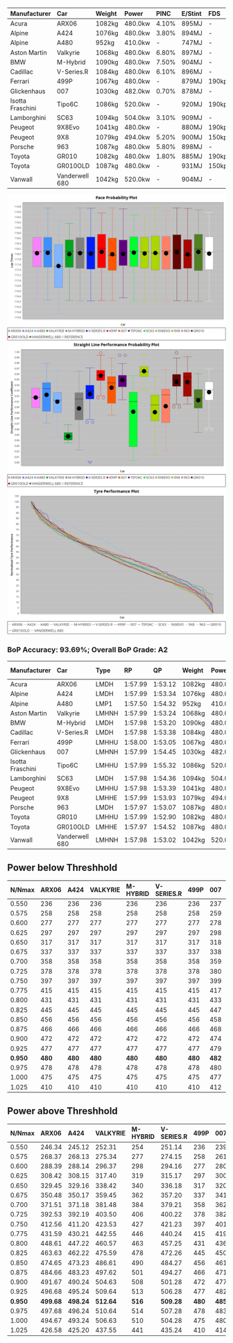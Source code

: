| Manufacturer     | Car            | Weight | Power   | PINC    | E/Stint | FDS     |
|:-|:-|:-|:-|:-|:-|:-|
| Acura            | ARX06          | 1082kg | 480.0kw | 4.10%   | 895MJ   |    -    |
| Alpine           | A424           | 1076kg | 480.0kw | 3.80%   | 894MJ   |    -    |
| Alpine           | A480           | 952kg  | 410.0kw |    -    | 747MJ   |    -    |
| Aston Martin     | Valkyrie       | 1068kg | 480.0kw | 6.80%   | 897MJ   |    -    |
| BMW              | M-Hybrid       | 1090kg | 480.0kw | 7.50%   | 904MJ   |    -    |
| Cadillac         | V-Series.R     | 1084kg | 480.0kw | 6.10%   | 896MJ   |    -    |
| Ferrari          | 499P           | 1067kg | 480.0kw |    -    | 879MJ   | 190kph  |
| Glickenhaus      | 007            | 1030kg | 482.0kw | 0.70%   | 878MJ   |    -    |
| Isotta Fraschini | Tipo6C         | 1086kg | 520.0kw |    -    | 920MJ   | 190kph  |
| Lamborghini      | SC63           | 1094kg | 504.0kw | 3.10%   | 909MJ   |    -    |
| Peugeot          | 9X8Evo         | 1041kg | 480.0kw |    -    | 880MJ   | 190kph  |
| Peugeot          | 9X8            | 1079kg | 494.0kw | 5.20%   | 900MJ   | 150kph  |
| Porsche          | 963            | 1087kg | 480.0kw | 5.80%   | 898MJ   |    -    |
| Toyota           | GR010          | 1082kg | 480.0kw | 1.80%   | 885MJ   | 190kph  |
| Toyota           | GR010OLD       | 1087kg | 480.0kw |    -    | 931MJ   | 150kph  |
| Vanwall          | Vanderwell 680 | 1042kg | 520.0kw |    -    | 904MJ   |    -    |

![PACECHART](./IMG/AUTO.png)
![STRAIGHTLINEPERFORMANCECHART](./IMG/AUTO_sp.png)
![TYREPERFORMANCECHART](./IMG/AUTO_tw.png)

### BoP Accuracy: 93.69%; Overall BoP Grade: A2
| Manufacturer     | Car            | Type  | RP      | QP      | Weight | Power¹  | Threshhold | PINC    | Power²   | E/Stint | AVG Vmax  | FDS     | RDLC | L/Stint | BOP-Grade | Model Accuracy | Model Points | Match%  | SimDiff |
|:-|:-|:-|:-|:-|:-|:-|:-|:-|:-|:-|:-|:-|:-|:-|:-|:-|:-|:-|:-|
| Acura            | ARX06          | LMDH  | 1:57.99 | 1:53.12 | 1082kg | 480.0kw | 250.0kph   | 4.10%   | 499.70kw |  895MJ  | 287.59kph |    -    | 0.99 | 34      | +A2       | 100.00%        | 996          | 91.88%  | #       |
| Alpine           | A424           | LMDH  | 1:57.99 | 1:53.34 | 1076kg | 480.0kw | 250.0kph   | 3.80%   | 498.20kw |  894MJ  | 288.53kph |    -    | 0.99 | 34      | ~A1       | 99.58%         | 1429         | 99.22%  | #       |
| Alpine           | A480           | LMP1  | 1:57.50 | 1:54.32 |  952kg | 410.0kw | 250.0kph   |    -    | 410.00kw |  747MJ  | 284.94kph |    -    | 0.98 | 32      | -B2       | 94.94%         | 1689         | 84.04%  | #       |
| Aston Martin     | Valkyrie       | LMHNH | 1:57.99 | 1:53.24 | 1068kg | 480.0kw | 250.0kph   | 6.80%   | 512.60kw |  897MJ  | 278.04kph |    -    | 1.02 | 34      | +C2       | 100.00%        | 247          | 73.95%  | #       |
| BMW              | M-Hybrid       | LMDH  | 1:57.98 | 1:53.20 | 1090kg | 480.0kw | 250.0kph   | 7.50%   | 516.00kw |  904MJ  | 285.43kph |    -    | 0.99 | 34      | ~A1       | 99.97%         | 2912         | 100.00% | #       |
| Cadillac         | V-Series.R     | LMDH  | 1:57.98 | 1:53.38 | 1084kg | 480.0kw | 250.0kph   | 6.10%   | 509.30kw |  896MJ  | 288.05kph |    -    | 0.99 | 34      | ~A1       | 99.49%         | 5225         | 95.60%  | #       |
| Ferrari          | 499P           | LMHHU | 1:58.00 | 1:53.05 | 1067kg | 480.0kw | 250.0kph   |    -    | 480.00kw |  879MJ  | 291.71kph | 190kph  | 1.03 | 34      | ~A1       | 100.00%        | 5378         | 100.00% | #       |
| Glickenhaus      | 007            | LMHNH | 1:57.99 | 1:54.45 | 1030kg | 482.0kw | 250.0kph   | 0.70%   | 485.40kw |  878MJ  | 291.78kph |    -    | 0.97 | 34      | ~A1       | 93.90%         | 2170         | 97.24%  | #       |
| Isotta Fraschini | Tipo6C         | LMHHU | 1:57.99 | 1:55.32 | 1086kg | 520.0kw | 250.0kph   |    -    | 520.00kw |  920MJ  | 291.74kph | 190kph  | 1.03 | 34      | +B2       | 100.00%        | 132          | 80.87%  | #       |
| Lamborghini      | SC63           | LMDH  | 1:57.98 | 1:54.36 | 1094kg | 504.0kw | 250.0kph   | 3.10%   | 519.60kw |  909MJ  | 285.07kph |    -    | 1.02 | 34      | ~A1       | 100.00%        | 784          | 97.96%  | #       |
| Peugeot          | 9X8Evo         | LMHHU | 1:57.98 | 1:53.39 | 1041kg | 480.0kw | 250.0kph   |    -    | 480.00kw |  880MJ  | 294.68kph | 190kph  | 1.02 | 34      | ~A1       | 100.00%        | 1459         | 96.23%  | #       |
| Peugeot          | 9X8            | LMHHE | 1:57.99 | 1:53.93 | 1079kg | 494.0kw | 250.0kph   | 5.20%   | 519.70kw |  900MJ  | 285.47kph | 150kph  | 1.00 | 34      | ~A1       | 99.18%         | 4817         | 96.92%  | #       |
| Porsche          | 963            | LMDH  | 1:57.97 | 1:53.07 | 1087kg | 480.0kw | 250.0kph   | 5.80%   | 507.80kw |  898MJ  | 285.55kph |    -    | 0.99 | 34      | ~A1       | 99.92%         | 14207        | 100.00% | #       |
| Toyota           | GR010          | LMHHU | 1:57.99 | 1:52.90 | 1082kg | 480.0kw | 250.0kph   | 1.80%   | 488.60kw |  885MJ  | 290.19kph | 190kph  | 1.02 | 34      | ~A1       | 99.86%         | 4280         | 100.00% | #       |
| Toyota           | GR010OLD       | LMHHE | 1:57.97 | 1:54.52 | 1087kg | 480.0kw | 250.0kph   |    -    | 480.00kw |  931MJ  | 289.97kph | 150kph  | 1.01 | 34      | +B1       | 99.46%         | 925          | 85.21%  | #       |
| Vanwall          | Vanderwell 680 | LMHNH | 1:57.98 | 1:53.02 | 1042kg | 520.0kw | 0.0kph     |    -    | 520.00kw |  904MJ  | 291.28kph |    -    | 1.01 | 34      | ~A1       | 95.82%         | 642          | 100.00% | #       |

## Power below Threshhold
| N/Nmax    | ARX06   | A424    | VALKYRIE | M-HYBRID | V-SERIES.R | 499P    | 007     | TIPO6C  | SC63    | 9X8EVO  | 9X8     | 963     | GR010   | GR010OLD | VANDERWELL 680 | ​     | RPM      | A480       |
|:-|:-|:-|:-|:-|:-|:-|:-|:-|:-|:-|:-|:-|:-|:-|:-|:-|:-|:-|
|  0.550    |  236    |  236    |  236     |  236     |  236       |  236    |  237    |  256    |  248    |  236    |  243    |  236    |  236    |  236     |  256           |  ​    |   --     |   -        |
|  0.575    |  258    |  258    |  258     |  258     |  258       |  258    |  259    |  279    |  271    |  258    |  266    |  258    |  258    |  258     |  279           |  ​    |   --     |   -        |
|  0.600    |  277    |  277    |  277     |  277     |  277       |  277    |  278    |  300    |  291    |  277    |  285    |  277    |  277    |  277     |  300           |  ​    |   --     |   -        |
|  0.625    |  297    |  297    |  297     |  297     |  297       |  297    |  298    |  322    |  312    |  297    |  305    |  297    |  297    |  297     |  322           |  ​    |   --     |   -        |
|  0.650    |  317    |  317    |  317     |  317     |  317       |  317    |  318    |  343    |  333    |  317    |  326    |  317    |  317    |  317     |  343           |  ​    |   --     |   -        |
|  0.675    |  337    |  337    |  337     |  337     |  337       |  337    |  338    |  365    |  354    |  337    |  347    |  337    |  337    |  337     |  365           |  ​    |   --     |   -        |
|  0.700    |  358    |  358    |  358     |  358     |  358       |  358    |  359    |  387    |  375    |  358    |  368    |  358    |  358    |  358     |  387           |  ​    |   --     |   -        |
|  0.725    |  378    |  378    |  378     |  378     |  378       |  378    |  380    |  409    |  396    |  378    |  389    |  378    |  378    |  378     |  409           |  ​    |   --     |   -        |
|  0.750    |  397    |  397    |  397     |  397     |  397       |  397    |  399    |  430    |  416    |  397    |  408    |  397    |  397    |  397     |  430           |  ​    |   --     |   -        |
|  0.775    |  415    |  415    |  415     |  415     |  415       |  415    |  417    |  449    |  435    |  415    |  427    |  415    |  415    |  415     |  449           |  ​    |  5000    |  -3213569  |
|  0.800    |  431    |  431    |  431     |  431     |  431       |  431    |  433    |  467    |  453    |  431    |  444    |  431    |  431    |  431     |  467           |  ​    |  5500    |  -3499979  |
|  0.825    |  445    |  445    |  445     |  445     |  445       |  445    |  447    |  482    |  468    |  445    |  458    |  445    |  445    |  445     |  482           |  ​    |  5999    |  -3800400  |
|  0.850    |  456    |  456    |  456     |  456     |  456       |  456    |  458    |  494    |  479    |  456    |  469    |  456    |  456    |  456     |  494           |  ​    |  6499    |  -4114832  |
|  0.875    |  466    |  466    |  466     |  466     |  466       |  466    |  468    |  505    |  489    |  466    |  479    |  466    |  466    |  466     |  505           |  ​    |  7000    |  -4443276  |
|  0.900    |  472    |  472    |  472     |  472     |  472       |  472    |  474    |  512    |  496    |  472    |  486    |  472    |  472    |  472     |  512           |  ​    |  7500    |  -4785730  |
|  0.925    |  477    |  477    |  477     |  477     |  477       |  477    |  479    |  517    |  501    |  477    |  491    |  477    |  477    |  477     |  517           |  ​    |  8000    |  407       |
| **0.950** | **480** | **480** | **480**  | **480**  | **480**    | **480** | **482** | **520** | **504** | **480** | **494** | **480** | **480** | **480**  | **520**        | **​** | **8499** | **410**    |
|  0.975    |  478    |  478    |  478     |  478     |  478       |  478    |  480    |  518    |  502    |  478    |  492    |  478    |  478    |  478     |  518           |  ​    |  9000    |  205       |
|  1.000    |  475    |  475    |  475     |  475     |  475       |  475    |  477    |  514    |  499    |  475    |  489    |  475    |  475    |  475     |  514           |  ​    |   --     |   -        |
|  1.025    |  410    |  410    |  410     |  410     |  410       |  410    |  412    |  444    |  430    |  410    |  422    |  410    |  410    |  410     |  444           |  ​    |   --     |   -        |

## Power above Threshhold
| N/Nmax    | ARX06      | A424       | VALKYRIE   | M-HYBRID | V-SERIES.R | 499P    | 007        | TIPO6C  | SC63       | 9X8EVO  | 9X8        | 963        | GR010      | GR010OLD | VANDERWELL 680 | ​     | RPM      | A480       |
|:-|:-|:-|:-|:-|:-|:-|:-|:-|:-|:-|:-|:-|:-|:-|:-|:-|:-|:-|
|  0.550    |  246.34    |  245.12    |  252.31    |  254     |  251.14    |  236    |  239.18    |  256    |  256.31    |  236    |  256.34    |  250.41    |  240.31    |  236     |  256           |  ​    |   --     |   -        |
|  0.575    |  268.37    |  268.13    |  275.34    |  277     |  274.15    |  258    |  261.20    |  279    |  279.34    |  258    |  279.37    |  273.45    |  262.34    |  258     |  279           |  ​    |   --     |   -        |
|  0.600    |  288.39    |  288.14    |  296.37    |  298     |  294.16    |  277    |  280.22    |  300    |  299.36    |  277    |  299.40    |  293.49    |  282.37    |  277     |  300           |  ​    |   --     |   -        |
|  0.625    |  308.42    |  308.15    |  317.40    |  319     |  315.17    |  297    |  300.23    |  322    |  321.39    |  297    |  321.43    |  314.52    |  302.40    |  297     |  322           |  ​    |   --     |   -        |
|  0.650    |  329.45    |  329.16    |  338.42    |  340     |  336.18    |  317    |  320.25    |  343    |  342.41    |  317    |  342.45    |  335.56    |  322.42    |  317     |  343           |  ​    |   --     |   -        |
|  0.675    |  350.48    |  350.17    |  359.45    |  362     |  357.20    |  337    |  341.26    |  365    |  364.44    |  337    |  364.48    |  356.59    |  343.45    |  337     |  365           |  ​    |   --     |   -        |
|  0.700    |  371.51    |  371.18    |  381.48    |  384     |  379.21    |  358    |  362.28    |  387    |  386.46    |  358    |  386.51    |  377.62    |  364.48    |  358     |  387           |  ​    |   --     |   -        |
|  0.725    |  392.53    |  392.19    |  403.50    |  406     |  400.22    |  378    |  382.29    |  409    |  408.49    |  378    |  408.54    |  399.66    |  384.50    |  378     |  409           |  ​    |   --     |   -        |
|  0.750    |  412.56    |  411.20    |  423.53    |  427     |  421.23    |  397    |  401.31    |  430    |  429.52    |  397    |  429.57    |  419.69    |  403.53    |  397     |  430           |  ​    |   --     |   -        |
|  0.775    |  431.59    |  430.21    |  442.55    |  446     |  440.24    |  415    |  419.32    |  449    |  448.54    |  415    |  448.59    |  438.73    |  422.55    |  415     |  449           |  ​    |  5000    |  -3213569  |
|  0.800    |  448.61    |  447.22    |  460.57    |  463     |  457.25    |  431    |  436.34    |  467    |  466.56    |  431    |  466.62    |  455.75    |  438.57    |  431     |  467           |  ​    |  5500    |  -3499979  |
|  0.825    |  463.63    |  462.22    |  475.59    |  478     |  472.26    |  445    |  450.35    |  482    |  481.58    |  445    |  481.64    |  470.78    |  453.59    |  445     |  482           |  ​    |  5999    |  -3800400  |
|  0.850    |  474.65    |  473.23    |  486.61    |  490     |  484.27    |  456    |  461.36    |  494    |  493.59    |  456    |  493.65    |  482.80    |  464.61    |  456     |  494           |  ​    |  6499    |  -4114832  |
|  0.875    |  484.66    |  483.23    |  497.62    |  501     |  494.27    |  466    |  471.36    |  505    |  504.61    |  466    |  504.67    |  492.82    |  474.62    |  466     |  505           |  ​    |  7000    |  -4443276  |
|  0.900    |  491.67    |  490.24    |  504.63    |  508     |  501.28    |  472    |  477.37    |  512    |  511.61    |  472    |  511.68    |  499.83    |  480.63    |  472     |  512           |  ​    |  7500    |  -4785730  |
|  0.925    |  496.68    |  495.24    |  509.64    |  513     |  506.28    |  477    |  482.37    |  517    |  516.62    |  477    |  516.68    |  504.84    |  485.64    |  477     |  517           |  ​    |  8000    |  407       |
| **0.950** | **499.68** | **498.24** | **512.64** | **516**  | **509.28** | **480** | **485.37** | **520** | **519.62** | **480** | **519.69** | **507.84** | **488.64** | **480**  | **520**        | **​** | **8499** | **410**    |
|  0.975    |  497.68    |  496.24    |  510.64    |  514     |  507.28    |  478    |  483.37    |  518    |  517.62    |  478    |  517.69    |  505.84    |  486.64    |  478     |  518           |  ​    |  9000    |  205       |
|  1.000    |  494.67    |  493.24    |  506.63    |  510     |  504.28    |  475    |  480.37    |  514    |  513.62    |  475    |  513.68    |  502.83    |  483.63    |  475     |  514           |  ​    |   --     |   -        |
|  1.025    |  426.58    |  425.20    |  437.55    |  441     |  435.24    |  410    |  414.32    |  444    |  443.53    |  410    |  443.59    |  433.72    |  417.55    |  410     |  444           |  ​    |   --     |   -        |
